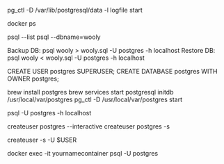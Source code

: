 pg_ctl -D /var/lib/postgresql/data -l logfile start

docker ps

psql --list
psql --dbname=wooly

Backup DB:
psql wooly > wooly.sql -U postgres -h localhost
Restore DB:
psql wooly < wooly.sql -U postgres -h localhost

CREATE USER postgres SUPERUSER;
CREATE DATABASE postgres WITH OWNER postgres;

brew install postgres
brew services start postgresql
initdb /usr/local/var/postgres
pg_ctl -D /usr/local/var/postgres start

psql -U postgres -h localhost

createuser postgres --interactive
createuser postgres -s

createuser -s -U \$USER

docker exec -it yournamecontainer psql -U postgres
